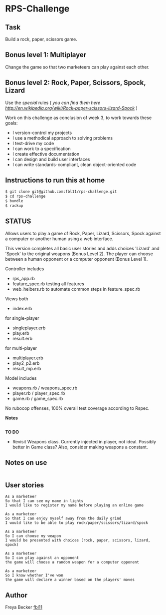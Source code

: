 RPS-Challenge
==================

Task
-------
Build a rock, paper, scissors game.

## Bonus level 1: Multiplayer

Change the game so that two marketeers can play against each other.

## Bonus level 2: Rock, Paper, Scissors, Spock, Lizard

Use the _special_ rules ( _you can find them here http://en.wikipedia.org/wiki/Rock-paper-scissors-lizard-Spock_ )

Work on this challenge as conclusion of week 3, to work towards these goals:

* I version-control my projects
* I use a methodical approach to solving problems
* I test-drive my code
* I can work to a specification
* I create effective documentation
* I can design and build user interfaces
* I can write standards-compliant, clean object-oriented code

Instructions to run this at home
-----
```sh
$ git clone git@github.com:fbl11/rps-challenge.git
$ cd rps-challenge
$ bundle
$ rackup
```

STATUS
-----
Allows users to play a game of Rock, Paper, Lizard, Scissors, Spock against a computer or another human using a web interface.

This version completes all basic user stories and adds choices 'Lizard' and 'Spock' to the original weapons (Bonus Level 2).  The player can choose between a human opponent or a computer opponent (Bonus Level 1).

Controller
includes
- rps_app.rb
- feature_spec.rb testing all features
- web_helbers.rb to automate common steps in feature_spec.rb

Views
both
- index.erb

for single-player
- singleplayer.erb
- play.erb
- result.erb

for multi-player
- multiplayer.erb
- play2_p2.erb
- result_mp.erb

Model
includes
- weapons.rb / weapons_spec.rb
- player.rb / player_spec.rb
- game.rb / game_spec.rb

No rubocop offenses, 100% overall test coverage according to Rspec.

**Notes**
```
```

**TO DO**

- Revisit Weapons class.  Currently injected in player, not ideal.  Possibly better in Game class?  Also, consider making weapons a constant.

Notes on use
------------------
```
```

User stories
-----
```
As a marketeer
So that I can see my name in lights
I would like to register my name before playing an online game

As a marketeer
So that I can enjoy myself away from the daily grind
I would like to be able to play rock/paper/scissors/lizard/spock

As a marketeer
So I can choose my weapon
I would be presented with choices (rock, paper, scissors, lizard, spock)

As a marketeer
So I can play against an opponent
the game will choose a random weapon for a computer opponent

As a marketeer
So I know whether I've won
the game will declare a winner based on the players' moves

```

Author
-----
Freya Becker [fbl11](https://github.com/fbl11/)
